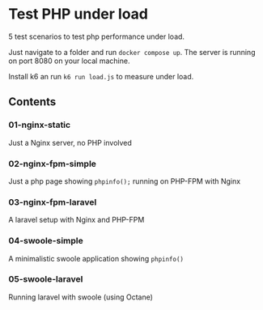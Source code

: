 # Test PHP under load

5 test scenarios to test php performance under load.

Just navigate to a folder and run `docker compose up`. The server is running on port 8080 on your local machine.

Install k6 an run `k6 run load.js` to measure under load.

## Contents

### 01-nginx-static

Just a Nginx server, no PHP involved

### 02-nginx-fpm-simple

Just a php page showing `phpinfo();` running on PHP-FPM with Nginx

### 03-nginx-fpm-laravel

A laravel setup with Nginx and PHP-FPM

### 04-swoole-simple

A minimalistic swoole application showing `phpinfo()`

### 05-swoole-laravel

Running laravel with swoole (using Octane)